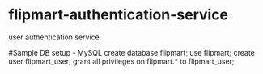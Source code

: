 # flipmart-authentication-service
user authentication service

#Sample DB setup - MySQL
create database flipmart;
use flipmart;
create user flipmart_user;
grant all privileges on flipmart.* to flipmart_user;
